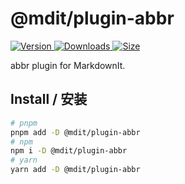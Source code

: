 # @mdit/plugin-abbr

[![Version](https://img.shields.io/npm/v/@mdit/plugin-abbr.svg?style=flat-square&logo=npm) ![Downloads](https://img.shields.io/npm/dm/@mdit/plugin-abbr.svg?style=flat-square&logo=npm) ![Size](https://img.shields.io/bundlephobia/min/@mdit/plugin-abbr?style=flat-square&logo=npm)](https://www.npmjs.com/package/@mdit/plugin-abbr)

abbr plugin for MarkdownIt.

## Install / 安装

```bash
# pnpm
pnpm add -D @mdit/plugin-abbr
# npm
npm i -D @mdit/plugin-abbr
# yarn
yarn add -D @mdit/plugin-abbr
```
